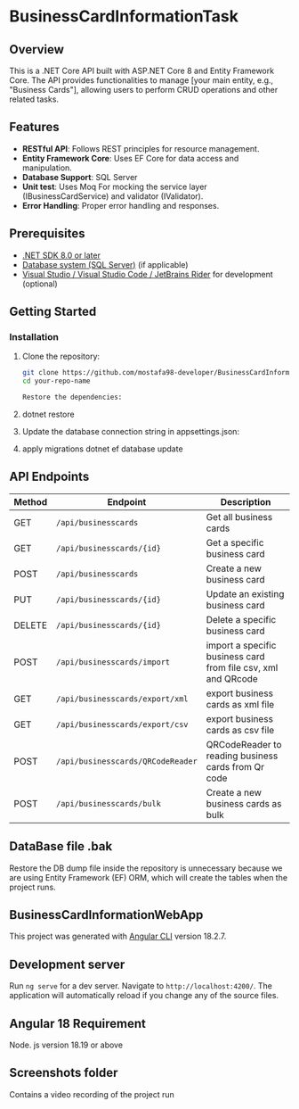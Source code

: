 # BusinessCardInformationTask

## Overview

This is a .NET Core API built with ASP.NET Core 8 and Entity Framework Core. The API provides functionalities to manage [your main entity, e.g., "Business Cards"], allowing users to perform CRUD operations and other related tasks.

## Features

- **RESTful API**: Follows REST principles for resource management.
- **Entity Framework Core**: Uses EF Core for data access and manipulation.
- **Database Support**:  SQL Server
- **Unit test**: Uses Moq For mocking the service layer (IBusinessCardService) and validator (IValidator<BusinessCard>).
- **Error Handling**: Proper error handling and responses.

## Prerequisites

- [.NET SDK 8.0 or later](https://dotnet.microsoft.com/download)
- [Database system (SQL Server)](https://www.microsoft.com/en-us/sql-server/sql-server-downloads) (if applicable)
- [Visual Studio / Visual Studio Code / JetBrains Rider](https://visualstudio.microsoft.com/) for development (optional)

## Getting Started

### Installation

1. Clone the repository:

   ```bash
   git clone https://github.com/mostafa98-developer/BusinessCardInformationTask.git
   cd your-repo-name

   Restore the dependencies:

2. dotnet restore
3. Update the database connection string in appsettings.json:
4. apply migrations
   dotnet ef database update


## API Endpoints

| Method | Endpoint                     | Description                         |
|--------|------------------------------|-------------------------------------|
| GET    | `/api/businesscards`         | Get all business cards              |
| GET    | `/api/businesscards/{id}`    | Get a specific business card        |
| POST   | `/api/businesscards`         | Create a new business card          |
| PUT    | `/api/businesscards/{id}`    | Update an existing business card    |
| DELETE | `/api/businesscards/{id}`    | Delete a specific business card     |
| POST   | `/api/businesscards/import`  | import a specific business card from file csv, xml and QRcode |
| GET    | `/api/businesscards/export/xml`   | export  business cards as  xml file  |
| GET    | `/api/businesscards/export/csv`   | export  business cards as  csv file    |
| POST   | `/api/businesscards/QRCodeReader`   | QRCodeReader to reading business cards from Qr code    |
| POST   | `/api/businesscards/bulk`   | Create a new business cards as bulk    |


## DataBase file .bak
  Restore the DB dump file inside the repository is unnecessary because we are using Entity Framework (EF) ORM, which will create the tables when the project runs.

## BusinessCardInformationWebApp

This project was generated with [Angular CLI](https://github.com/angular/angular-cli) version 18.2.7.

## Development server

Run `ng serve` for a dev server. Navigate to `http://localhost:4200/`. The application will automatically reload if you change any of the source files.

## Angular 18 Requirement
 Node. js version 18.19 or above

## Screenshots folder
  Contains a video recording of the project run